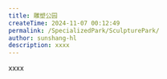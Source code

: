 ```yaml
---
title: 雕塑公园
createTime: 2024-11-07 00:12:49
permalink: /SpecializedPark/SculpturePark/
author: sunshang-hl
description: xxxx
---
```


xxxx